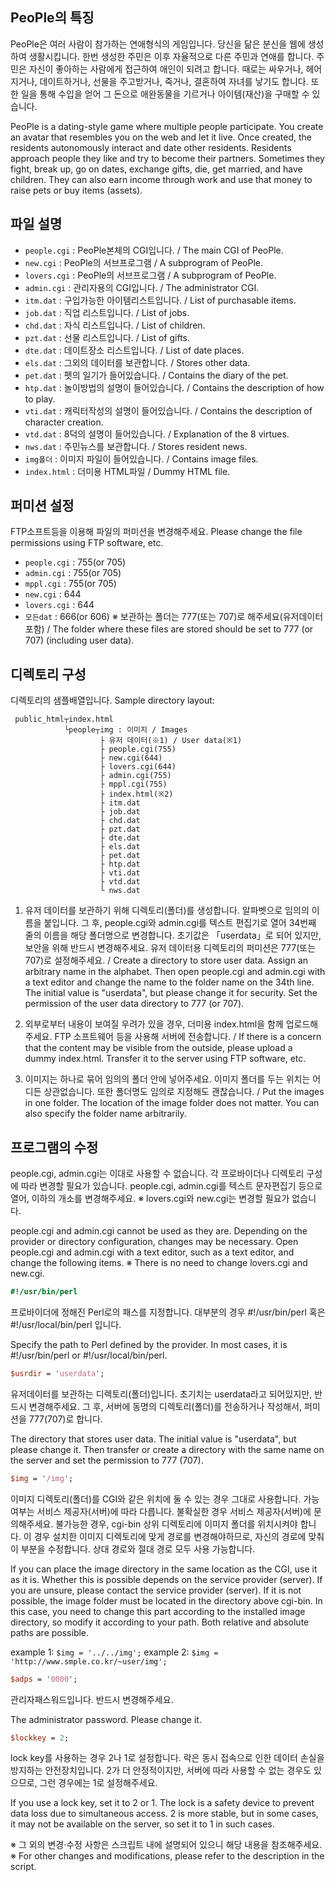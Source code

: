 ## PeoPle의 특징

PeoPle은 여러 사람이 참가하는 연애형식의 게임입니다. 당신을 닮은 분신을 웹에 생성하여 생활시킵니다. 한번 생성한 주민은 이후 자율적으로 다른 주민과 연애를 합니다. 주민은 자신이 좋아하는 사람에게 접근하여 애인이 되려고 합니다. 때로는 싸우거나, 헤어지거나, 데이트하거나, 선물을 주고받거나, 죽거나, 결혼하여 자녀를 낳기도 합니다. 또한 일을 통해 수입을 얻어 그 돈으로 애완동물을 기르거나 아이템(재산)을 구매할 수 있습니다.

PeoPle is a dating-style game where multiple people participate. You create an avatar that resembles you on the web and let it live. Once created, the residents autonomously interact and date other residents. Residents approach people they like and try to become their partners. Sometimes they fight, break up, go on dates, exchange gifts, die, get married, and have children. They can also earn income through work and use that money to raise pets or buy items (assets).

## 파일 설명

- `people.cgi` : PeoPle본체의 CGI입니다. / The main CGI of PeoPle.
- `new.cgi` : PeoPle의 서브프로그램 / A subprogram of PeoPle.
- `lovers.cgi` : PeoPle의 서브프로그램 / A subprogram of PeoPle.
- `admin.cgi` : 관리자용의 CGI입니다. / The administrator CGI.
- `itm.dat` : 구입가능한 아이템리스트입니다. / List of purchasable items.
- `job.dat` : 직업 리스트입니다. / List of jobs.
- `chd.dat` : 자식 리스트입니다. / List of children.
- `pzt.dat` : 선물 리스트입니다. / List of gifts.
- `dte.dat` : 데이트장소 리스트입니다. / List of date places.
- `els.dat` : 그외의 데이터를 보관합니다. / Stores other data.
- `pet.dat` : 펫의 일기가 들어있습니다. / Contains the diary of the pet.
- `htp.dat` : 놀이방법의 설명이 들어있습니다. / Contains the description of how to play.
- `vti.dat` : 캐릭터작성의 설명이 들어있습니다. / Contains the description of character creation.
- `vtd.dat` : 8덕의 설명이 들어있습니다. / Explanation of the 8 virtues.
- `nws.dat` : 주민뉴스를 보관합니다. / Stores resident news.
- `img폴더` : 이미지 파일이 들어있습니다. / Contains image files.
- `index.html` : 더미용 HTML파일 / Dummy HTML file.

## 퍼미션 설정

FTP소프트등을 이용해 파일의 퍼미션을 변경해주세요.
Please change the file permissions using FTP software, etc.

- `people.cgi` : 755(or 705)
- `admin.cgi` : 755(or 705)
- `mppl.cgi` : 755(or 705)
- `new.cgi` : 644
- `lovers.cgi` : 644
- `모든dat` : 666(or 606)
  ※ 보관하는 폴더는 777(또는 707)로 해주세요(유저데이터 포함) / The folder where these files are stored should be set to 777 (or 707) (including user data).

## 디렉토리 구성

디렉토리의 샘플배열입니다.
Sample directory layout:

```
 public_html┬index.html
            └people┬img : 이미지 / Images
                    ├ 유저 데이터(※1) / User data(※1)
                    ├ people.cgi(755)
                    ├ new.cgi(644)
                    ├ lovers.cgi(644)
                    ├ admin.cgi(755)
                    ├ mppl.cgi(755)
                    ├ index.html(※2)
                    ├ itm.dat
                    ├ job.dat
                    ├ chd.dat
                    ├ pzt.dat
                    ├ dte.dat
                    ├ els.dat
                    ├ pet.dat
                    ├ htp.dat
                    ├ vti.dat
                    ├ vtd.dat
                    └ nws.dat
```

1. 유저 데이터를 보관하기 위해 디렉토리(폴더)를 생성합니다. 알파벳으로 임의의 이름을 붙입니다. 그 후, people.cgi와 admin.cgi를 텍스트 편집기로 열어 34번째 줄의 이름을 해당 폴더명으로 변경합니다. 초기값은 「userdata」로 되어 있지만, 보안을 위해 반드시 변경해주세요. 유저 데이터용 디렉토리의 퍼미션은 777(또는 707)로 설정해주세요. / Create a directory to store user data. Assign an arbitrary name in the alphabet. Then open people.cgi and admin.cgi with a text editor and change the name to the folder name on the 34th line. The initial value is "userdata", but please change it for security. Set the permission of the user data directory to 777 (or 707).

2. 외부로부터 내용이 보여질 우려가 있을 경우, 더미용 index.html을 함께 업로드해주세요. FTP 소프트웨어 등을 사용해 서버에 전송합니다. / If there is a concern that the content may be visible from the outside, please upload a dummy index.html. Transfer it to the server using FTP software, etc.

3. 이미지는 하나로 묶어 임의의 폴더 안에 넣어주세요. 이미지 폴더를 두는 위치는 어디든 상관없습니다. 또한 폴더명도 임의로 지정해도 괜찮습니다. / Put the images in one folder. The location of the image folder does not matter. You can also specify the folder name arbitrarily.

## 프로그램의 수정

people.cgi, admin.cgi는 이대로 사용할 수 없습니다. 각 프로바이더나 디렉토리 구성에 따라 변경할 필요가 있습니다. people.cgi, admin.cgi를 텍스트 문자편집기 등으로 열어, 이하의 개소를 변경해주세요.
※ lovers.cgi와 new.cgi는 변경할 필요가 없습니다.

people.cgi and admin.cgi cannot be used as they are. Depending on the provider or directory configuration, changes may be necessary. Open people.cgi and admin.cgi with a text editor, such as a text editor, and change the following items.
※ There is no need to change lovers.cgi and new.cgi.

```perl
#!/usr/bin/perl
```

프로바이더에 정해진 Perl로의 패스를 지정합니다. 대부분의 경우 #!/usr/bin/perl 혹은 #!/usr/local/bin/perl 입니다.

Specify the path to Perl defined by the provider. In most cases, it is #!/usr/bin/perl or #!/usr/local/bin/perl.

```perl
$usrdir = 'userdata';
```

유저데이터를 보관하는 디렉토리(폴더)입니다. 초기치는 userdata라고 되어있지만, 반드시 변경해주세요. 그 후, 서버에 동명의 디렉토리(폴더)를 전송하거나 작성해서, 퍼미션을 777(707)로 합니다.

The directory that stores user data. The initial value is "userdata", but please change it. Then transfer or create a directory with the same name on the server and set the permission to 777 (707).

```perl
$img = '/img';
```

이미지 디렉토리(폴더)를 CGI와 같은 위치에 둘 수 있는 경우 그대로 사용합니다. 가능 여부는 서비스 제공자(서버)에 따라 다릅니다. 불확실한 경우 서비스 제공자(서버)에 문의해주세요. 불가능한 경우, cgi-bin 상위 디렉토리에 이미지 폴더를 위치시켜야 합니다. 이 경우 설치한 이미지 디렉토리에 맞게 경로를 변경해야하므로, 자신의 경로에 맞춰 이 부분을 수정합니다. 상대 경로와 절대 경로 모두 사용 가능합니다.

If you can place the image directory in the same location as the CGI, use it as it is. Whether this is possible depends on the service provider (server). If you are unsure, please contact the service provider (server). If it is not possible, the image folder must be located in the directory above cgi-bin. In this case, you need to change this part according to the installed image directory, so modify it according to your path. Both relative and absolute paths are possible.

example 1: `$img = '../../img';`
example 2: `$img = 'http://www.smple.co.kr/~user/img';`

```perl
$adps = '0000';
```

관리자패스워드입니다. 반드시 변경해주세요.

The administrator password. Please change it.

```perl
$lockkey = 2;
```

lock key를 사용하는 경우 2나 1로 설정합니다. 락은 동시 접속으로 인한 데이터 손실을 방지하는 안전장치입니다. 2가 더 안정적이지만, 서버에 따라 사용할 수 없는 경우도 있으므로, 그런 경우에는 1로 설정해주세요.

If you use a lock key, set it to 2 or 1. The lock is a safety device to prevent data loss due to simultaneous access. 2 is more stable, but in some cases, it may not be available on the server, so set it to 1 in such cases.

※ 그 외의 변경·수정 사항은 스크립트 내에 설명되어 있으니 해당 내용을 참조해주세요.
※ For other changes and modifications, please refer to the description in the script.
